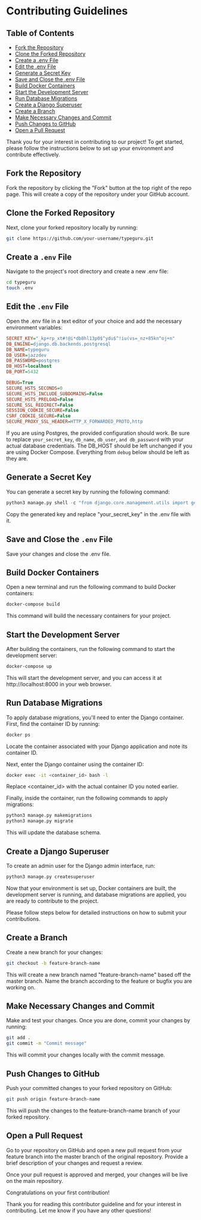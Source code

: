 # Contributing Guidelines

## Table of Contents

- [Fork the Repository](#fork-the-repository)
- [Clone the Forked Repository](#clone-the-forked-repository)
- [Create a .env File](#create-a-env-file)
- [Edit the .env File](#edit-the-env-file)
- [Generate a Secret Key](#generate-a-secret-key)
- [Save and Close the .env File](#save-and-close-the-env-file)
- [Build Docker Containers](#build-docker-containers)
- [Start the Development Server](#start-the-development-server)
- [Run Database Migrations](#run-database-migrations)
- [Create a Django Superuser](#create-a-django-superuser)
- [Create a Branch](#create-a-branch)
- [Make Necessary Changes and Commit](#make-necessary-changes-and-commit)
- [Push Changes to GitHub](#push-changes-to-github)
- [Open a Pull Request](#open-a-pull-request)


Thank you for your interest in contributing to our project! To get started, please follow the instructions below to set up your environment and contribute effectively.

## Fork the Repository

Fork the repository by clicking the "Fork" button at the top right of the repo page. This will create a copy of the repository under your GitHub account.
## Clone the Forked Repository

Next, clone your forked repository locally by running:

```bash
git clone https://github.com/your-username/typeguru.git
```

## Create a `.env` File

Navigate to the project's root directory and create a new .env file:

```bash
cd typeguru
touch .env
```

## Edit the `.env` File

Open the .env file in a text editor of your choice and add the necessary environment variables:

```ini
SECRET_KEY="_kp+rp_xt#!@i*db8hl13p0$^ydu$^!iu(vs=_nz+85kn^oj+n"
DB_ENGINE=django.db.backends.postgresql
DB_NAME=typeguru
DB_USER=jazzdev
DB_PASSWORD=postgres
DB_HOST=localhost
DB_PORT=5432

DEBUG=True
SECURE_HSTS_SECONDS=0
SECURE_HSTS_INCLUDE_SUBDOMAINS=False
SECURE_HSTS_PRELOAD=False
SECURE_SSL_REDIRECT=False
SESSION_COOKIE_SECURE=False
CSRF_COOKIE_SECURE=False
SECURE_PROXY_SSL_HEADER=HTTP_X_FORWARDED_PROTO,http

```

If you are using Postgres, the provided configuration should work. Be sure to replace `your_secret_key`, `db_name`, `db_user`, `and db_password` with your actual database credentials. The DB_HOST should be left unchanged if you are using Docker Compose. Everything from `debug` below should be left as they are.

## Generate a Secret Key

You can generate a secret key by running the following command:

```python
python3 manage.py shell -c "from django.core.management.utils import get_random_secret_key; print(get_random_secret_key())"
```

Copy the generated key and replace "your_secret_key" in the .env file with it.

## Save and Close the `.env` File

Save your changes and close the .env file.

## Build Docker Containers

Open a new terminal and run the following command to build Docker containers:

```bash
docker-compose build
```

This command will build the necessary containers for your project.

## Start the Development Server

After building the containers, run the following command to start the development server:

```bash
docker-compose up
```

This will start the development server, and you can access it at http://localhost:8000 in your web browser.

## Run Database Migrations

To apply database migrations, you'll need to enter the Django container. First, find the container ID by running:

```bash
docker ps
```

Locate the container associated with your Django application and note its container ID.

Next, enter the Django container using the container ID:

```bash
docker exec -it <container_id> bash -l
```

Replace <container_id> with the actual container ID you noted earlier.

Finally, inside the container, run the following commands to apply migrations:

```bash
python3 manage.py makemigrations
python3 manage.py migrate
```

This will update the database schema.

## Create a Django Superuser

To create an admin user for the Django admin interface, run:

```bash
python3 manage.py createsuperuser
```

Now that your environment is set up, Docker containers are built, the development server is running, and database migrations are applied, you are ready to contribute to the project.

Please follow steps below for detailed instructions on how to submit your contributions.

## Create a Branch

Create a new branch for your changes:

```bash
git checkout -b feature-branch-name
```

This will create a new branch named "feature-branch-name" based off the master branch. Name the branch according to the feature or bugfix you are working on.

## Make Necessary Changes and Commit

Make and test your changes. Once you are done, commit your changes by running:

```bash
git add .
git commit -m "Commit message"
```

This will commit your changes locally with the commit message.

## Push Changes to GitHub

Push your committed changes to your forked repository on GitHub:

```bash
git push origin feature-branch-name
```

This will push the changes to the feature-branch-name branch of your forked repository.

## Open a Pull Request

Go to your repository on GitHub and open a new pull request from your feature branch into the master branch of the original repository. Provide a brief description of your changes and request a review.

Once your pull request is approved and merged, your changes will be live on the main repository.

Congratulations on your first contribution!

Thank you for reading this contributor guideline and for your interest in contributing. Let me know if you have any other questions!
